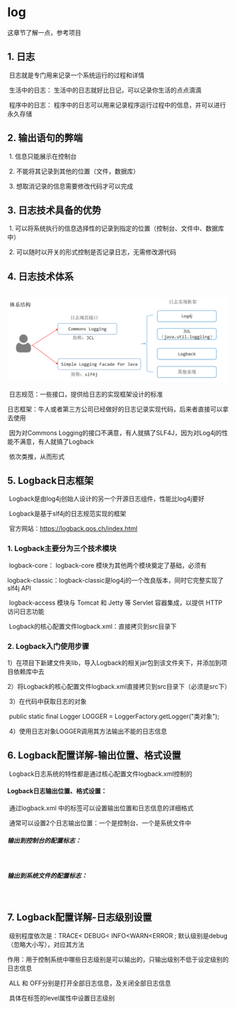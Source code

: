 # log

这章节了解一点，参考项目

## 1. 日志

​		日志就是专门用来记录一个系统运行的过程和详情

​		生活中的日志： 生活中的日志就好比日记，可以记录你生活的点点滴滴

​		程序中的日志： 程序中的日志可以用来记录程序运行过程中的信息，并可以进行永久存储

## 2. 输出语句的弊端

​			1. 信息只能展示在控制台

​			2. 不能将其记录到其他的位置（文件，数据库）

​			3. 想取消记录的信息需要修改代码才可以完成

## 3. 日志技术具备的优势

​			1. 可以将系统执行的信息选择性的记录到指定的位置（控制台、文件中、数据库中）

​			2. 可以随时以开关的形式控制是否记录日志，无需修改源代码

## 4. 日志技术体系

​			![image-20221117201650149](assets\image-20221117201650149.png)

​	日志规范：一些接口，提供给日志的实现框架设计的标准

​	日志框架：牛人或者第三方公司已经做好的日志记录实现代码，后来者直接可以拿去使用

​	因为对Commons Logging的接口不满意，有人就搞了SLF4J，因为对Log4j的性能不满意，有人就搞了Logback

​	依次类推，从而形式

## 5. Logback日志框架

​		Logback是由log4j创始人设计的另一个开源日志组件，性能比log4j要好

​		Logback是基于slf4j的日志规范实现的框架

​		官方网站：https://logback.qos.ch/index.html

### 1. Logback主要分为三个技术模块

​	 logback-core： logback-core 模块为其他两个模块奠定了基础，必须有	

​	logback-classic：logback-classic是log4j的一个改良版本，同时它完整实现了slf4j API

​	logback-access 模块与 Tomcat 和 Jetty 等 Servlet 容器集成，以提供 HTTP 访问日志功能

​	Logback的核心配置文件logback.xml：直接拷贝到src目录下

### 2. Logback入门使用步骤

​	1）在项目下新建文件夹lib，导入Logback的相关jar包到该文件夹下，并添加到项目依赖库中去

​	2）将Logback的核心配置文件logback.xml直接拷贝到src目录下（必须是src下）

​	3）在代码中获取日志的对象

​		public static final Logger LOGGER = LoggerFactory.getLogger("类对象");

​	4）使用日志对象LOGGER调用其方法输出不能的日志信息

## 6. Logback配置详解-输出位置、格式设置

​		Logback日志系统的特性都是通过核心配置文件logback.xml控制的

#### Logback日志输出位置、格式设置：

​	通过logback.xml 中的<append>标签可以设置输出位置和日志信息的详细格式

​	通常可以设置2个日志输出位置：一个是控制台、一个是系统文件中

##### 	输出到控制台的配置标志：

​		<appender name="CONSOLE" class="ch.qos.logback.core.ConsoleAppender">

##### 	输出到系统文件的配置标志：

​		<appender name="FILE" class="ch.qos.logback.core.rolling.RollingFileAppender">

## 7. Logback配置详解-日志级别设置

​		级别程度依次是：TRACE< DEBUG< INFO<WARN<ERROR  ; 默认级别是debug（忽略大小写），对应其方法

​		作用：用于控制系统中哪些日志级别是可以输出的，只输出级别不低于设定级别的日志信息

​		ALL  和 OFF分别是打开全部日志信息，及关闭全部日志信息

​		具体在<root level="INFO">标签的level属性中设置日志级别

​		<root level="INFO">   

​			 <appender-ref ref="CONSOLE"/>    

​			<appender-ref ref="FILE" />

​		</root>
